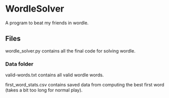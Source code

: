 # WordleSolver
A program to beat my friends in wordle.

## Files
wordle_solver.py contains all the final code for solving wordle.

### Data folder
valid-words.txt contains all valid wordle words.

first_word_stats.csv contains saved data from computing the best first word (takes a bit too long for normal play).
